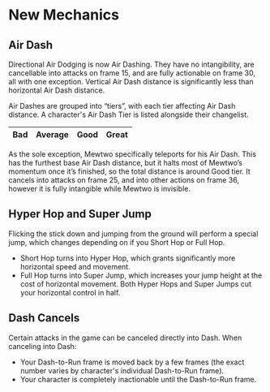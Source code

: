 # New Mechanics

## Air Dash

Directional Air Dodging is now Air Dashing. They have no intangibility, are cancellable into attacks on frame 15, and are fully actionable on frame 30, all with one exception. Vertical Air Dash distance is significantly less than horizontal Air Dash distance.

Air Dashes are grouped into “tiers”, with each tier affecting Air Dash distance. A character's Air Dash Tier is listed alongside their changelist.

<datatable>

| Bad | Average | Good | Great |
|:---:|:-------:|:----:|:-----:|

</datatable>

As the sole exception, Mewtwo specifically teleports for his Air Dash. This has the furthest base Air Dash distance, but it halts most of Mewtwo’s momentum once it’s finished, so the total distance is around Good tier. It cancels into attacks on frame 25, and into other actions on frame 36, however it is fully intangible while Mewtwo is invisible.

## Hyper Hop and Super Jump

Flicking the stick down and jumping from the ground will perform a special jump, which changes depending on if you Short Hop or Full Hop.
* Short Hop turns into Hyper Hop, which grants significantly more horizontal speed and movement.
* Full Hop turns into Super Jump, which increases your jump height at the cost of horizontal movement.
Both Hyper Hops and Super Jumps cut your horizontal control in half.

## Dash Cancels

Certain attacks in the game can be canceled directly into Dash. When canceling into Dash:
* Your Dash-to-Run frame is moved back by a few frames (the exact number varies by character's individual Dash-to-Run frame).
* Your character is completely inactionable until the Dash-to-Run frame.